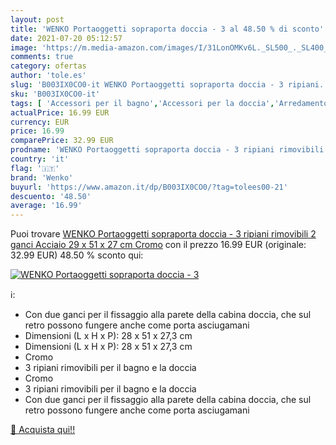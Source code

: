 ```yaml
---
layout: post
title: 'WENKO Portaoggetti sopraporta doccia - 3 al 48.50 % di sconto'
date: 2021-07-20 05:12:57
image: 'https://m.media-amazon.com/images/I/31LonOMKv6L._SL500_._SL400_.jpg'
comments: true
category: ofertas
author: 'tole.es'
slug: 'B003IX0CO0-it WENKO Portaoggetti sopraporta doccia - 3 ripiani...'
sku: 'B003IX0CO0-it'
tags: [ 'Accessori per il bagno','Accessori per la doccia','Arredamento, accessori e biancheria  per il bagno','Casa e cucina','Mensole per doccia','wenko', ]
actualPrice: 16.99 EUR
currency: EUR
price: 16.99
comparePrice: 32.99 EUR
prodname: 'WENKO Portaoggetti sopraporta doccia - 3 ripiani rimovibili  2 ganci  Acciaio  29 x 51 x 27 cm  Cromo'
country: 'it'
flag: '🇮🇹'
brand: 'Wenko'
buyurl: 'https://www.amazon.it/dp/B003IX0CO0/?tag=tolees00-21'
descuento: '48.50'
average: '16.99'
---
```


Puoi trovare [WENKO Portaoggetti sopraporta doccia - 3 ripiani rimovibili  2 ganci  Acciaio  29 x 51 x 27 cm  Cromo](https://www.amazon.it/dp/B003IX0CO0/?tag=tolees00-21) con il prezzo 16.99 EUR (originale: 32.99 EUR) 48.50 % sconto qui:

[![WENKO Portaoggetti sopraporta doccia - 3](https://m.media-amazon.com/images/I/31LonOMKv6L._SL500_._SL400_.jpg)](https://www.amazon.it/dp/B003IX0CO0/?tag=tolees00-21)

ℹ️:

- Con due ganci per il fissaggio alla parete della cabina doccia, che sul retro possono fungere anche come porta asciugamani
- Dimensioni (L x H x P): 28 x 51 x 27,3 cm
- Dimensioni (L x H x P): 28 x 51 x 27,3 cm
- Cromo
- 3 ripiani rimovibili per il bagno e la doccia
- Cromo
- 3 ripiani rimovibili per il bagno e la doccia
- Con due ganci per il fissaggio alla parete della cabina doccia, che sul retro possono fungere anche come porta asciugamani

[🛒 Acquista qui!!](https://www.amazon.it/dp/B003IX0CO0/?tag=tolees00-21)
